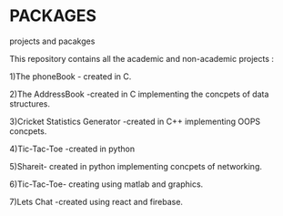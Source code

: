 # PACKAGES
projects and pacakges


This repository contains all the academic and non-academic projects :

1)The phoneBook - created in C.

2)The AddressBook -created in C implementing the concpets of data structures.

3)Cricket Statistics Generator -created in C++ implementing OOPS concpets.

4)Tic-Tac-Toe -created in python

5)Shareit- created in python implementing concpets of networking.

6)Tic-Tac-Toe- creating using matlab and graphics.

7)Lets Chat -created using react and firebase.


